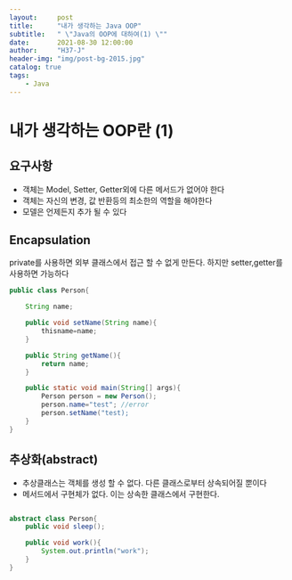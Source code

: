 ```yaml
---
layout:     post
title:      "내가 생각하는 Java OOP"
subtitle:   " \"Java의 OOP에 대하여(1) \""
date:       2021-08-30 12:00:00
author:     "H37-J"
header-img: "img/post-bg-2015.jpg"
catalog: true
tags:
    - Java
---
```


# 내가 생각하는 OOP란 (1)

## 요구사항

* 객체는 Model, Setter, Getter외에 다른 메서드가 없어야 한다
* 객체는 자신의 변경, 값 반환등의 최소한의 역할을 해야한다
* 모델은 언제든지 추가 될 수 있다

## Encapsulation

private를 사용하면 외부 클래스에서 접근 할 수 없게 만든다.
하지만 setter,getter를 사용하면 가능하다

```java
public class Person{

    String name;

    public void setName(String name){
        thisname=name;
    }

    public String getName(){
        return name;
    }

    public static void main(String[] args){
        Person person = new Person();
        person.name="test"; //error
        person.setName("test);
    }
}

```

## 추상화(abstract)

* 추상클래스는 객체를 생성 할 수 없다. 다른 클래스로부터 상속되어질 뿐이다
* 메서드에서 구현체가 없다. 이는 상속한 클래스에서 구현한다.

```java

abstract class Person{
    public void sleep();

    public void work(){
        System.out.println("work");
    }
}
```
